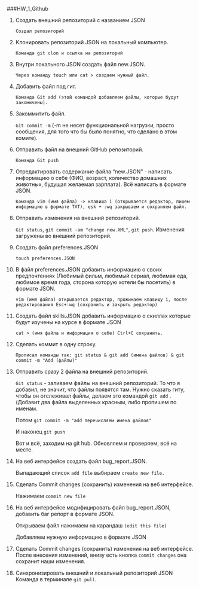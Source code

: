 ###HW_1_Github

1. Создать внешний репозиторий c названием JSON

   `Создал репозиторий`
2. Клонировать репозиторий JSON на локальный компьютер.
   
   `Команда git clon и ссылка на репозиторий`
3. Внутри локального JSON создать файл new.JSON.
    
   `Через команду touch или cat > создаем нужный файл.`
4. Добавить файл под гит.
   
   `Команда Git add (этой командой добавляем файлы, которые будут закомичены).`
5. Закоммитить файл.
   
   `Git commit -m` (-m не несет функциональной нагрузки, просто сообщения, для того что бы было понятно, что сделано в этом комите).
6. Отправить файл на внешний GitHub репозиторий.
   
   `Команда Git push`
7. Отредактировать содержание файла “new.JSON” - написать информацию о себе (ФИО, возраст, количество домашних животных, будущая желаемая зарплата). Всё написать в формате JSON.
   
   `Команда vim (имя файла) -> клавиша i (открывается редактор, пишем информацию в формате TXT), esk + :wq закрываем и сохраняем файл.`
8. Отправить изменения на внешний репозиторий.
   
   `Git status`, `git commit -am "change new.XML"`, `git push`.
    Изменения загружены во внешний репозиторий.
9. Создать файл preferences.JSON
   
   `touch preferences.JSON`
10. В файл preferences.JSON добавить информацию о своих предпочтениях (Любимый фильм, любимый сериал, любимая еда, любимое время года, сторона которую хотели бы посетить) в формате JSON.
   
    `vim (имя файла) открывается редактор, прожимаем клавишу i,
    после редактирования Esc+:wq (сохранить и закрыть редактор)`
11. Создать файл skills.JSON добавить информацию о скиллах которые будут изучены на курсе в формате JSON
    
    `cat > (имя файла и информация о себе) Ctrl+С сохранить.`
12. Сделать коммит в одну строку.
    
    `Прописал команды так: git status & git add (имена файлов) & git commit -m "Add (файлы)"`
13. Отправить сразу 2 файла на внешний репозиторий.
    
    `Git status` - заливаем файлы на внешний репозиторий. То что я добавил, не значит, что файлы появятся там. Нужно сказать гиту, чтобы он отслеживал файлы, делаем это командой `git add` . (Добавит два файла выделенных красным, либо пропишем по именам.
     
    Потом `git commit -m "add перечисляем имена файлов"`
    
    И наконец `git push`
    
    Вот и всё, заходим на git hub.
    Обновляем и проверяем, всё на месте.
14. На веб интерфейсе создать файл bug_report.JSON.
    
    Выпадающий список `add file` выбираем `create new file.`
15. Сделать Commit changes (сохранить) изменения на веб интерфейсе.

    Нажимаем `commit new file`
16. На веб интерфейсе модифицировать файл bug_report.JSON, добавить баг репорт в формате JSON.

    Открываем файл нажимаем на карандаш `(edit this file)`
    
    Добавляем нужную информацию в формате JSON
17. Сделать Commit changes (сохранить) изменения на веб интерфейсе.
    После внесения изменений,
    внизу есть кнопка `commit changes` она сохранит наши изменения.
18. Синхронизировать внешний и локальный репозиторий JSON
    Команда в терминале `git pull`.
